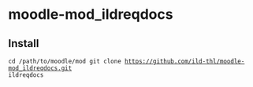 # moodle-mod_ildreqdocs
## Install
<code>cd /path/to/moodle/mod
git clone https://github.com/ild-thl/moodle-mod_ildreqdocs.git ildreqdocs</code>
